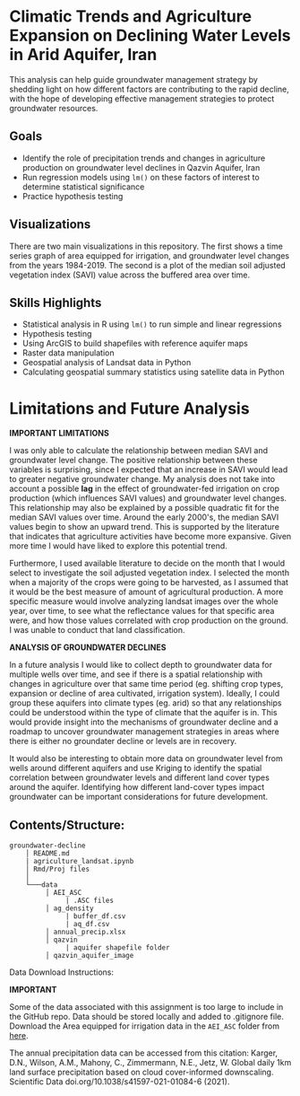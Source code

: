 # Climatic Trends and Agriculture Expansion on Declining Water Levels in Arid Aquifer, Iran
This analysis can help guide groundwater management strategy by shedding light on how different factors are contributing to the rapid decline, with the hope of developing effective management strategies to protect groundwater resources.

## Goals
- Identify the role of precipitation trends and changes in agriculture production on groundwater level declines in Qazvin Aquifer, Iran
- Run regression models using `lm()` on these factors of interest to determine statistical significance
- Practice hypothesis testing

## Visualizations

There are two main visualizations in this repository. The first shows a time series graph of area equipped for irrigation, and groundwater level changes from the years 1984-2019. The second is a plot of the median soil adjusted vegetation index (SAVI) value across the buffered area over time. 

## Skills Highlights
- Statistical analysis in R using `lm()` to run simple and linear regressions
- Hypothesis testing 
- Using ArcGIS to build shapefiles with reference aquifer maps
- Raster data manipulation
- Geospatial analysis of Landsat data in Python
- Calculating geospatial summary statistics using satellite data in Python

# Limitations and Future Analysis 
**IMPORTANT LIMITATIONS**

I was only able to calculate the relationship between median SAVI and groundwater level change. The positive relationship between these variables is surprising, since I expected that an increase in SAVI would lead to greater negative groundwater change. My analysis does not take into account a possible **lag** in the effect of groundwater-fed irrigation on crop production (which influences SAVI values) and groundwater level changes. This relationship may also be explained by a possible quadratic fit for the median SAVI values over time. Around the early 2000's, the median SAVI values begin to show an upward trend. This is supported by the literature that indicates that agriculture activities have become more expansive. Given more time I would have liked to explore this potential trend.

Furthermore, I used available literature to decide on the month that I would select to investigate the soil adjusted vegetation index. I selected the month when a majority of the crops were going to be harvested, as I assumed that it would be the best measure of amount of agricultural production. A more specific measure would involve analyzing landsat images over the whole year, over time, to see what the reflectance values for that specific area were, and how those values correlated with crop production on the ground. I was unable to conduct that land classification.

**ANALYSIS OF GROUNDWATER DECLINES**

In a future analysis I would like to collect depth to groundwater data for multiple wells over time, and see if there is a spatial relationship with changes in agriculture over that same time period (eg. shifting crop types, expansion or decline of area cultivated, irrigation system). Ideally, I could group these aquifers into climate types (eg. arid) so that any relationships could be understood within the type of climate that the aquifer is in. This would provide insight into the mechanisms of groundwater decline and a roadmap to uncover groundwater management strategies in areas where there is either no groundater decline or levels are in recovery.

It would also be interesting to obtain more data on groundwater level from wells around different aquifers and use Kriging to identify the spatial correlation between groundwater levels and different land cover types around the aquifer. Identifying how different land-cover types impact groundwater can be important considerations for future development.


## Contents/Structure:


    groundwater-decline
        │ README.md 
        | agriculture_landsat.ipynb
        │ Rmd/Proj files
        │ 
        └───data 
             │ AEI_ASC
                  | .ASC files
             │ ag_density
                  | buffer_df.csv
                  | aq_df.csv
             │ annual_precip.xlsx
             │ qazvin
                  | aquifer shapefile folder
             │ qazvin_aquifer_image


Data Download Instructions:

**IMPORTANT** 

Some of the data associated with this assignment is too large to
include in the GitHub repo. Data should be stored locally and added to
.gitignore file. Download the Area equipped for irrigation data in the `AEI_ASC` folder from
[here](https://zenodo.org/records/7809342).

The annual precipitation data can be accessed from this citation: Karger, D.N., Wilson, A.M., Mahony, C., Zimmermann, N.E., Jetz, W. Global daily 1km land surface precipitation based on cloud cover-informed downscaling. Scientific Data doi.org/10.1038/s41597-021-01084-6 (2021).



